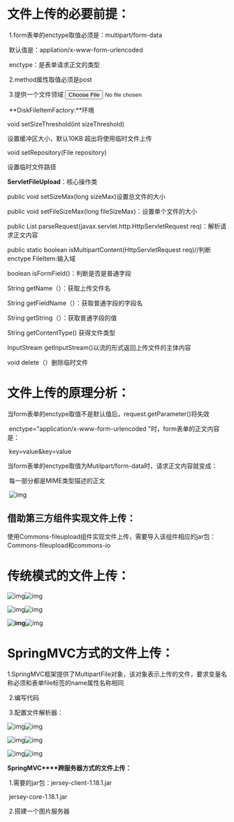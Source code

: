 # **文件上传的必要前提：**

​     1.form表单的enctype取值必须是：multipart/form-data

​                                默认值是：appliation/x-www-form-urlencoded

​                               enctype：是表单请求正文的类型

​     2.method属性取值必须是post

​     3.提供一个文件领域  <input type="file" />



​      **DiskFileItemFactory:**环境

void setSizeThreshold(int sizeThreshold)

设置缓冲区大小，默认10KB 超出将使用临时文件上传

void setRepository(File repository)

设置临时文件路径

   **ServletFileUpload**：核心操作类

public void setSizeMax(long sizeMax)设置总文件的大小

public void setFileSizeMax(long fileSizeMax)：设置单个文件的大小

public List parseRequest(javax.servlet.http.HttpServletRequest req)：解析请求正文内容

public static boolean isMultipartContent(HttpServletRequest req)//判断enctype FileItem:输入域

boolean isFormField()：判断是否是普通字段

String getName（）：获取上传文件名

String getFieldName（）：获取普通字段的字段名

String getString（）：获取普通字段的值

String getContentType() 获得文件类型

InputStream getInputStream()以流的形式返回上传文件的主体内容

void delete（）删除临时文件

 

# **文件上传的原理分析：**

​     当form表单的enctype取值不是默认值后，request.getParameter()将失效

​     enctype="application/x-www-form-urlencoded "时，form表单的正文内容是：

​         key=value&key=value

​     当form表单的enctype取值为Mutilpart/form-data时，请求正文内容就变成：

​         每一部分都是MIME类型描述的正文

​         ![img](file:///C:/Users/韩宝宝/AppData/Local/Temp/msohtmlclip1/01/clip_image002.png)

 

 

## **借助第三方组件实现文件上传：**

​     使用Commons-fileupload组件实现文件上传，需要导入该组件相应的jar包：Commons-fileupload和commons-io

 

# **传统模式的文件上传：**

![img](file:///C:/Users/韩宝宝/AppData/Local/Temp/msohtmlclip1/01/clip_image005.png)![img](file:///C:/Users/韩宝宝/AppData/Local/Temp/msohtmlclip1/01/clip_image006.png)

![img](file:///C:/Users/韩宝宝/AppData/Local/Temp/msohtmlclip1/01/clip_image008.png)![img](file:///C:/Users/韩宝宝/AppData/Local/Temp/msohtmlclip1/01/clip_image008.png)

 

 

 



 

**![img](file:///C:/Users/韩宝宝/AppData/Local/Temp/msohtmlclip1/01/clip_image010.png)**![img](file:///C:/Users/韩宝宝/AppData/Local/Temp/msohtmlclip1/01/clip_image011.png)

 

# **SpringMVC**方式的文件上传：

​     1.SpringMVC框架提供了MultipartFile对象，该对象表示上传的文件，要求变量名称必须和表单file标签的name属性名称相同

​     2.编写代码

​     3.配置文件解析器：

 

  ![img](file:///C:/Users/韩宝宝/AppData/Local/Temp/msohtmlclip1/01/clip_image013.png)![img](file:///C:/Users/韩宝宝/AppData/Local/Temp/msohtmlclip1/01/clip_image014.png)

 

   ![img](file:///C:/Users/韩宝宝/AppData/Local/Temp/msohtmlclip1/01/clip_image016.png)![img](file:///C:/Users/韩宝宝/AppData/Local/Temp/msohtmlclip1/01/clip_image017.png)

   

   ![img](file:///C:/Users/韩宝宝/AppData/Local/Temp/msohtmlclip1/01/clip_image019.png)![img](file:///C:/Users/韩宝宝/AppData/Local/Temp/msohtmlclip1/01/clip_image020.png)

 

 



 

 

**SpringMVC****跨服务器方式的文件上传：**

​     1.需要的jar包：jersey-client-1.18.1.jar

​                 jersey-core-1.18.1.jar

​     2.搭建一个图片服务器

 